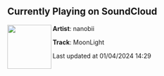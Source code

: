 ## Currently Playing on SoundCloud

[<img align="left" width="100" src="https://i1.sndcdn.com/artworks-eiGMTj4dv4MY-0-t500x500.jpg">](https://soundcloud.com/nanobii/moonlight)

**Artist**: nanobii 

**Track**: MoonLight

Last updated at 01/04/2024 14:29
